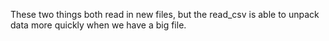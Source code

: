 These two things both read in new files, but the read_csv is able to unpack data more quickly when we have a big file. 


 
